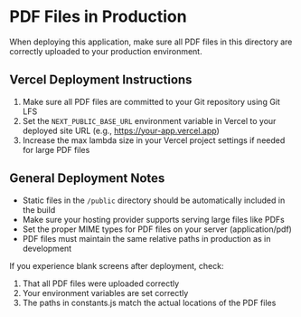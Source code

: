 # PDF Files in Production

When deploying this application, make sure all PDF files in this directory are correctly uploaded to your production environment. 

## Vercel Deployment Instructions

1. Make sure all PDF files are committed to your Git repository using Git LFS
2. Set the `NEXT_PUBLIC_BASE_URL` environment variable in Vercel to your deployed site URL (e.g., https://your-app.vercel.app)
3. Increase the max lambda size in your Vercel project settings if needed for large PDF files

## General Deployment Notes

- Static files in the `/public` directory should be automatically included in the build
- Make sure your hosting provider supports serving large files like PDFs
- Set the proper MIME types for PDF files on your server (application/pdf)
- PDF files must maintain the same relative paths in production as in development

If you experience blank screens after deployment, check:

1. That all PDF files were uploaded correctly
2. Your environment variables are set correctly
3. The paths in constants.js match the actual locations of the PDF files